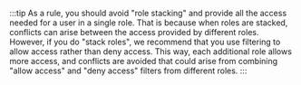 :::tip
As a rule, you should avoid "role stacking" and provide all the access needed for a user in a single role. That is because when roles are stacked, conflicts can arise between the access provided by different roles. However, if you do "stack roles", we recommend that you use filtering to allow access rather than deny access. This way, each additional role allows more access, and conflicts are avoided that could arise from combining "allow access" and "deny access" filters from different roles.
:::